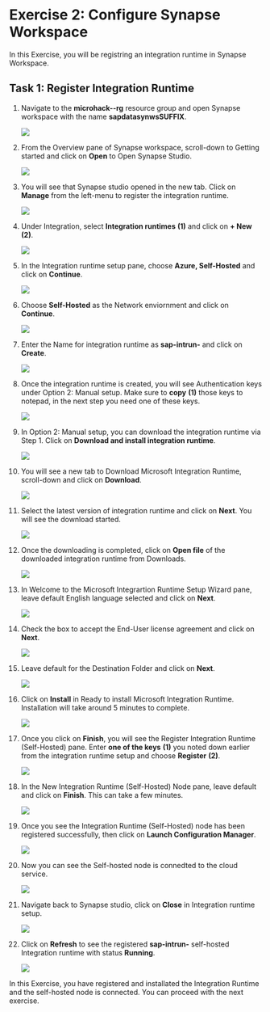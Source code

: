 # Exercise 2: Configure Synapse Workspace

In this Exercise, you will be registring an integration runtime in Synapse Workspace.

## Task 1: Register Integration Runtime

1. Navigate to the **microhack-<inject key="DeploymentID" enableCopy="false"/>-rg** resource group and open Synapse workspace with the name **sapdatasynwsSUFFIX**.

   ![](media/ex2-opensynapse.png)
   
2. From the Overview pane of Synapse workspace, scroll-down to Getting started and click on **Open** to Open Synapse Studio.

   ![](media/ex2-openstudio.png)

3. You will see that Synapse studio opened in the new tab. Click on **Manage** from the left-menu to register the integration runtime.

   ![](media/ex2-clickmanage.png)
   
4. Under Integration, select **Integration runtimes** **(1)** and click on **+ New** **(2)**.

   ![](media/ex2-newir.png)
   
5. In the Integration runtime setup pane, choose **Azure, Self-Hosted** and click on **Continue**.

   ![](media/ex2-selfhosted.png)
   
6. Choose **Self-Hosted** as the Network enviornment and click on **Continue**.

   ![](media/ex2-networksh.png)
   
7. Enter the Name for integration runtime as **sap-intrun-<inject key="DeploymentID" enableCopy="false"/>** and click on **Create**.  

   ![](media/ex2-nameir.png)
   
8. Once the integration runtime is created, you will see Authentication keys under Option 2: Manual setup. Make sure to **copy** **(1)** those keys to notepad, in the next step you need one of these keys. 

   ![](media/ex2-copykeys.png)
   
9. In Option 2: Manual setup, you can download the integration runtime via Step 1. Click on **Download and install integration runtime**.

   ![](media/ex2-downloadir.png)
 
10. You will see a new tab to Download Microsoft Integration Runtime, scroll-down and click on **Download**.

    ![](media/ex2-microsoftir.png)
    
11. Select the latest version of integration runtime and click on **Next**. You will see the download started.

    ![](media/ex2-latestvir.png)
    
12. Once the downloading is completed, click on **Open file** of the downloaded integration runtime from Downloads.

    ![](media/ex2-installir.png)
    
13. In Welcome to the Microsoft Integrartion Runtime Setup Wizard pane, leave default English language selected and click on **Next**.

    ![](media/ex2-irinstall1.png)

14. Check the box to accept the End-User license agreement and click on **Next**.

    ![](media/ex2-irinstall2.png)
    
15. Leave default for the Destination Folder and click on **Next**.

    ![](media/ex2-irinstall3.png)
    
16. Click on **Install** in Ready to install Microsoft Integration Runtime. Installation will take around 5 minutes to complete.

    ![](media/ex2-irinstall4.png)
    
17. Once you click on **Finish**, you will see the Register Integration Runtime (Self-Hosted) pane. Enter **one of the keys** **(1)** you noted down earlier from the integration runtime setup and choose **Register** **(2)**.

    ![](media/ex2-registerirkey.png)
    
18. In the New Integration Runtime (Self-Hosted) Node pane, leave default and click on **Finish**. This can take a few minutes.

    ![](media/ex2-registerfinish.png)
    
19. Once you see the Integration Runtime (Self-Hosted) node has been registered successfully, then click on **Launch Configuration Manager**.

    ![](media/ex2-launchir.png)
    
20. Now you can see the Self-hosted node is connedted to the cloud service.

    ![](media/ex2-shnode.png)

21. Navigate back to Synapse studio, click on **Close** in Integration runtime setup.

    ![](media/ex2-closeirs.png)
    
22. Click on **Refresh** to see the registered **sap-intrun-<inject key="DeploymentID" enableCopy="false"/>** self-hosted Integration runtime with status **Running**.

    ![](media/ex2-refrshir.png)     
    
In this Exercise, you have registered and installated the Integration Runtime and the self-hosted node is connected. You can proceed with the next exercise. 
    
